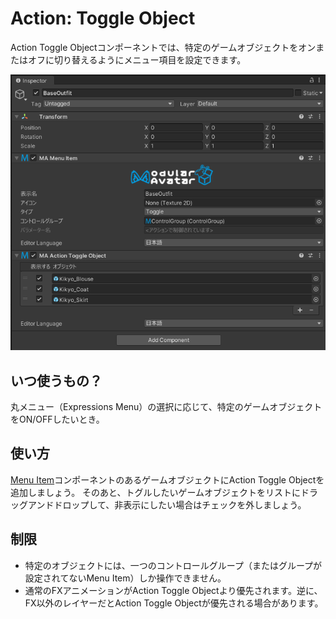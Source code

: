 # Action: Toggle Object

Action Toggle Objectコンポーネントでは、特定のゲームオブジェクトをオンまたはオフに切り替えるようにメニュー項目を設定できます。

![Action Toggle Object](action-toggle-object.png)

## いつ使うもの？

丸メニュー（Expressions Menu）の選択に応じて、特定のゲームオブジェクトをON/OFFしたいとき。

## 使い方

[Menu Item](menu-item)コンポーネントのあるゲームオブジェクトにAction Toggle Objectを追加しましょう。
そのあと、トグルしたいゲームオブジェクトをリストにドラッグアンドドロップして、非表示にしたい場合はチェックを外しましょう。

## 制限

* 特定のオブジェクトには、一つのコントロールグループ（またはグループが設定されてないMenu Item）しか操作できません。
* 通常のFXアニメーションがAction Toggle Objectより優先されます。逆に、FX以外のレイヤーだとAction Toggle Objectが優先される場合があります。